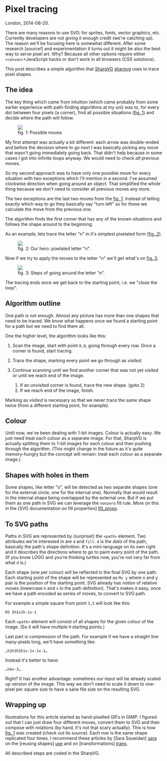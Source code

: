 # Pixel tracing

London, 2014-08-20.

There are many reasons to use SVG: for sprites, fonts, vector
graphics, etc. Currently developers are not giving it enough credit
(we're catching up). The reason we'll be focusing here is somewhat
different. After some research [source!] and experimentation it turns
out it might be also the best way to serve pixel art. Why?  Because
all other options require either `<canvas>`+JavaScript hacks or don't
work in all browsers (CSS solutions).

This post describes a simple algorithm that [SharpVG] [sharpvg] uses to trace
pixel shapes.

## The idea

The key thing which came from intuition (which came
probably from some earlier experience with path-finding algorithms at
my uni) was to, for every dot between four pixels (a corner), find all
possible situations ([fig. 1](#fig1)) and decide where the path will follow.

<figure id="fig1">
  <object data="pixel-tracing-images/moves.svg" type="image/svg+xml">
    <img src="pixel-tracing-images/moves.png">
  </object>
  <figcaption>
    fig. 1: Possible moves
  </figcaption>
</figure>

My first attempt was actually a bit different: each arrow was
double-ended and before the decision where to go next I was basically
picking any move that wasn't going immediately going back. That didn't
help because in some cases I got into infinite loops anyway. We would
need to check *all* previous moves.

So my second approach was to have only one possible move for every
situation with two exceptions which I'll mention in a second. I've
assumed clockwise direction when going around an object. That
simplified the whole thing because we don't need to consider all
previous moves any more.

The two exceptions are the last two moves from the
[fig. 1](#fig1). Instead of telling exactly which way to go
they basically say "turn left" so for these we calculate the move from
the previous one.

The algorithm finds the first corner that has any of the known
situations and follows the shape around to the beginning.

As an example, lets trace the letter "n" in it's simplest pixelated
form ([fig. 2](#fig2)).

<figure id="fig2">
  <object id="pixel_tracing_example"
          data="pixel-tracing-images/n.svg" type="image/svg+xml">
    <img src="pixel-tracing-images/n.png">
  </object>

  <figcaption>
    fig. 2: Our hero: pixelated letter "n".
  </figcaption>
</figure>

Now if we try to apply the moves to the letter "n" we'll get what's on
[fig. 3](#fig3).

<figure id="fig3">
  <object id="pixel_tracing_example"
          data="pixel-tracing-images/steps.svg"
          type="image/svg+xml"
          style="position: absolute; z-index: 1;">
    <img src="pixel-tracing-images/steps.png">
  </object>
  <object id="pixel_tracing_example"
          data="pixel-tracing-images/n.svg"
          type="image/svg+xml">
    <img src="pixel-tracing-images/n.png">
  </object>

  <figcaption>
    fig. 3: Steps of going around the letter "n".
  </figcaption>
</figure>

The tracing ends once we get back to the starting point, i.e. we
"close the loop".

## Algorithm outline

One path is not enough. Almost any picture has more than one shapes
that need to be traced. We know what happens once we found a starting
point for a path but we need to find them all.

One the higher level, the algorithm looks like this:

1. Scan the image, start with point `0,0`, going through every
row. Once a corner is found, start tracing.

2. Trace the shape, marking every point we go through as *visited*.

3. Continue scanning until we find another corner that was not yet
*visited* or until we reach end of the image.

   1. If an unvisited corner is found, trace the new shape. (goto 2)
   2. If we reach end of the image, finish.

Marking as *visited* is necessary so that we never trace the same
shape twice (from a different starting point, for example).

## Colour

Until now, we've been dealing with 1-bit images. Colour is actually
easy. We just need treat each colour as a separate image. For that,
SharpVG is actually splitting them to 1-bit images for each colour and
then pushing through the algorithm. (This might change in the future
as it's quite memory-hungry but the concept will remain: treat each
colour as a separate image.)

## Shapes with holes in them

Some shapes, like letter "o", will be detected as two separate shapes
(one for the external circle, one for the internal one). Normally that
would result in the internal shape being overlapped by the external
one. But if we put them as one path in SVG we can leverage the
`nonzero` fill rule. More on this in the [SVG documentation on fill
properties] [fill_props].

## To SVG paths

Paths in SVG are represented by (surprise!) the `<path>` element. Two
attributes we're interested in are `d` and `fill`. `d` is the *data*
of the path, basically the path's shape definition. It's a
mini-language on its own right and it describes the directions where
to go to paint every point of the path. (If you know LOGO and you're
thinking turtles now, you're not very far from what `d` is.)

Each shape (one per colour) will be reflected in the final SVG by one
path. Each starting point of the shape will be represented as `Mx y`
where x and y pair is the position of the starting point. SVG already
has notion of relative moves (lowercase `h` and `v` in the path
definition). That's makes it easy, once we have a path encoded as
series of moves, to convert to SVG path.

For example a simple square from point `3,5` will look like this:

    M3 5h1v1h-1v-1

Each `<path>` element will consist of all shapes for the given colour
of the image. (So it will have multiple `M` starting points.)

Last part is compression of the path. For example if we have a
straight line many-pixels long, we'll have something like:

    …h1h1h1h1v-1v-1v-1…

Instead it's better to have:

    …h4v-3…

Right? It has another advantage: sometimes our input will be already
scaled up version of the image. This way we don't need to scale it
down to one-pixel per square size to have a sane file size on the
resulting SVG.

## Wrapping up

Illustrations for this article started as hand-pixelled GIFs in
GIMP. I figured out that I can just draw four different moves, convert
them to SVG and then compose with rotations (by hand, it's not that
scary actually). This is how [fig. 1](#fig1) was created (check out
its source). Each row is the same shape replicated four times. I
recommend these articles by [Sara Soueidan] [sara] on the [reusing
shapes] [use] and on [transformations] [trans].

All described steps are coded in the SharpVG.

[sharpvg]: https://github.com/brainshave/sharpvg
[fill_props]: http://www.w3.org/TR/SVG/painting.html#FillProperties
[sara]: http://sarasoueidan.com/
[use]: http://sarasoueidan.com/blog/structuring-grouping-referencing-in-svg/
[trans]: http://sarasoueidan.com/blog/svg-transformations/
